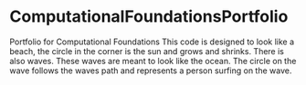# ComputationalFoundationsPortfolio
Portfolio for Computational Foundations
This code is designed to look like a beach, the circle in the corner is the sun and grows and shrinks. 
There is also waves. These waves are meant to look like the ocean.
The circle on the wave follows the waves path and represents a person surfing on the wave. 
